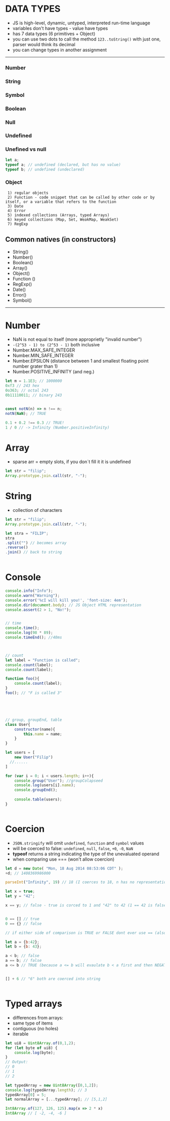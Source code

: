 # DATA TYPES
* JS is high-level, dynamic, untyped, interpreted run-time language  
* variables don't have types - value have types  
* has 7 data types (6 primitives + Object)
* you can use two dots to call the method ``` 123..toString() ``` with just one, parser would think its decimal
* you can change types in another assignment
----------------------------------------------------------------------------------------
### Number 
### String
### Symbol
### Boolean 
### Null  
### Undefined



### Unefined vs null
```js
let a;
typeof a; // undefined (declared, but has no value)
typeof b; // undefined (undeclared)

```

### Object  
     1) regular objects  
     2) Function - code snippet that can be called by other code or by itself, or a variable that refers to the function  
     3) Date  
     4) Error  
     5) indexed collections (Arrays, typed Arrays)  
     6) keyed collections (Map, Set, WeakMap, WeakSet)  
     7) RegExp  




## Common natives (in constructors)
* String()
* Number()
* Boolean()
* Array()
* Object()
* Function ()
* RegExp()
* Date()
* Error()
* Symbol()
----------------------------------------------------------------------------------------

# Number
* NaN is not equal to itself (more approprietly "invalid number")
* ```-(2^53 - 1) to (2^53 - 1)``` both inclusive
* Number.MAX_SAFE_INTEGER  
* Number.MIN_SAFE_INTEGER
* Number.EPSILON (distance between 1 and smallest floating point number grater than 1)
* Number.POSITIVE_INFINITY (and neg.)


```js
let m = 1.1E3; // 1000000
0xf3 // 243 hex
0o363; // octal 243
0b11110011; // binary 243


const notN(n) => n !== n;
notN(NaN); // TRUE

0.1 + 0.2 !== 0.3 // TRUE!
1 / 0 // -> Infinity (Number.positiveInfinity)
```

# Array
* sparse arr = empty slots, if you don´t fill it it is undefined

```js
let str = "filip";
Array.prototype.join.call(str, "-");
```

# String
* collection of characters

```js
let str = "filip";
Array.prototype.join.call(str, "-");

let stra = "FILIP";
stra
.split("") // becomes array
.reverse()
.join() // back to string
    

```





# Console
```js
console.info("Info");
console.warn("Warning");
console.error('%cI will kill you!', 'font-size: 4em');
console.dir(document.body); // JS Object HTML representation
console.assert(2 > 1, "No!");


// time
console.time();
console.log(98 * 89);
console.timeEnd(); //40ms



// count
let label = "Function is called";
console.count(label);
console.count(label);

function foo(){
    console.count(label);
}
foo(); // "F is called 3"





// group, groupEnd, table
class User{
    constructor(name){
        this.name = name;
    }
}

let users = [
    new User("Filip")
  //......
]

for (var i = 0; i < users.length; i++){
    console.group("User"); //groupColapseed
    console.log(users[i].name);
    console.groupEnd();
    
    console.table(users);
}



```


# Coercion
* ```JSON.stringify``` will omit ```undefined```, ```function``` and ```symbol``` values
* will be coerced to false: ```undefined```, ```null```, ```false```, ```+0```, ```-0```, ```NaN```
* **typeof** returns a string indicating the type of the unevaluated operand
* when comparing use === (won't allow coercion)

```js
let d = new Date( "Mon, 18 Aug 2014 08:53:06 CDT" );
+d; // 1408369986000
```

```js
parseInt("Infinity", 19) // 18 (I coerces to 18, n has no representation and parsing stops)

let x = true;
let y = "42";

x == y; // false - true is corced to 1 and "42" to 42 (1 == 42 is false)


0 == [] // true
0 == {} // false

// if either side of comparison is TRUE or FALSE dont ever use == (also [], "", 0)

let a = {b:42};
let b = {b: 43};

a < b; // false
a == b; // false
a <= b // TRUE (because a <= b will evaulate b < a first and then NEGATE the result)


[] + 6 // "6" both are coerced into string



```

# Typed arrays
* differences from arrays:
* same type of items 
* contiguous (no holes)
* iterable

```javascript
let ui8 = Uint8Array.of(0,1,2);
for (let byte of ui8) {
    console.log(byte);
}
// Output:
// 0
// 1
// 2
```


```js
let typedArray = new Uint8Array([0,1,2]);
console.log(typedArray.length); // 3
typedArray[0] = 5;
let normalArray = [...typedArray]; // [5,1,2]
```



```js
Int8Array.of(127, 126, 125).map(x => 2 * x)
Int8Array // [ -2, -4, -6 ]
```


